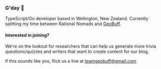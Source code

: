 ### G'day 👋

TypeScript/Go developer based in Wellington, New Zealand. Currently splitting my time between Rational Nomads and [GeoBuff](https://www.geobuff.com).

#### Interested in joining?

We're on the lookout for researchers that can help us generate more trivia questions/quizzes and writers that want to create content for our blog.

If this sounds like you, flick us a line at teamgeobuff@gmail.com.
